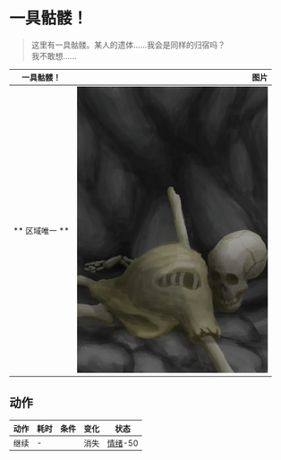 # 一具骷髅！  
> 这里有一具骷髅。某人的遗体……我会是同样的归宿吗？<br>我不敢想……  
  
  一具骷髅！  |   图片   
 ----  |  ----:   
 ** 区域唯一 **  |  ![](Sprite/Skeleton.png)   
  
## 动作  
动作  |  耗时  |  条件  |  变化  |  状态  
----  |  ----  |  ----  |  ----  |  ----  
继续<br>  |  -  |    |  消失  |  [情绪](Morale.md)-50  
